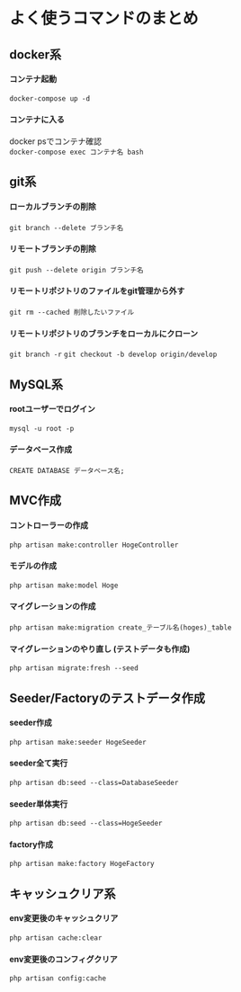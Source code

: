 # よく使うコマンドのまとめ

## docker系
#### コンテナ起動
`docker-compose up -d`

#### コンテナに入る
docker psでコンテナ確認<br>
`docker-compose exec コンテナ名 bash`


## git系
#### ローカルブランチの削除
`git branch --delete ブランチ名`

#### リモートブランチの削除
`git push --delete origin ブランチ名`

#### リモートリポジトリのファイルをgit管理から外す
`git rm --cached 削除したいファイル`

#### リモートリポジトリのブランチをローカルにクローン
`git branch -r`
`git checkout -b develop origin/develop`


## MySQL系
#### rootユーザーでログイン
`mysql -u root -p`

#### データベース作成
`CREATE DATABASE データベース名;`

## MVC作成
#### コントローラーの作成
`php artisan make:controller HogeController`

#### モデルの作成
`php artisan make:model Hoge`

#### マイグレーションの作成
`php artisan make:migration create_テーブル名(hoges)_table`

#### マイグレーションのやり直し (テストデータも作成)
`php artisan migrate:fresh --seed`



## Seeder/Factoryのテストデータ作成
#### seeder作成
`php artisan make:seeder HogeSeeder`

#### seeder全て実行
`php artisan db:seed --class=DatabaseSeeder`

#### seeder単体実行
`php artisan db:seed --class=HogeSeeder`

#### factory作成
`php artisan make:factory HogeFactory`



## キャッシュクリア系
#### env変更後のキャッシュクリア
`php artisan cache:clear`

#### env変更後のコンフィグクリア
`php artisan config:cache`
